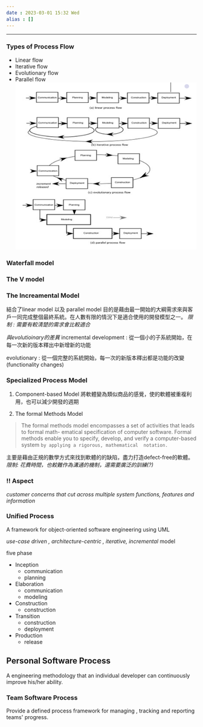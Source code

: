 ```yaml
---
date : 2023-03-01 15:32 Wed
alias : []
---
```


---
### Types of Process Flow
+ Linear flow
+ Iterative flow
+ Evolutionary flow
+ Parallel flow
![type_of_process.png](../../image/type_of_process.png)
### Waterfall model 
### The V model


### The Increamental Model

結合了linear model 以及 parallel model
目的是藉由最一開始的大綱需求來與客戶一同完成整個最終系統。在人數有限的情況下是適合使用的開發模型之一。
*限制 : 需要有較清楚的需求會比較適合*

*與evolutioinary的差異*
incremental development : 從一個小的子系統開始，在每一次新的版本釋出中新增新的功能

evolutionary : 從一個完整的系統開始，每一次的新版本釋出都是功能的改變(functionality changes)


### Specialized Process Model

1. Component-based Model
	將軟體變為類似商品的感覺，使的軟體被重複利用，也可以減少開發的週期
	
2. The formal Methods Model
>The formal methods model encompasses a set of activities that leads to formal math- ematical specification of computer software. Formal methods enable you to specify,  develop, and verify a computer-based system `by applying a rigorous, mathematical  notation.`

主要是藉由正規的數學方式來找到軟體的的缺陷，盡力打造defect-free的軟體。
*限制: 花費時間，也較難作為溝通的機制，還需要廣泛的訓練(?)*

### !! Aspect

*customer concerns that cut across multiple system functions, features and information*

### Unified Process

A framework for object-oriented software engineering using UML

*use-case driven , architecture-centric , iterative, incremental* model

five phase
+ Inception
	+ communication
	+ planning
+ Elaboration
	+ communication
	+ modeling
+ Construction
	+ construction
+ Transition
	+ construction
	+ deployment
+ Production
	+ release

## Personal Software Process

A engineering methodology that an individual developer can continuously improve his/her ability.

### Team Software Process

Provide a defined process framework for managing , tracking and reporting teams' progress.
